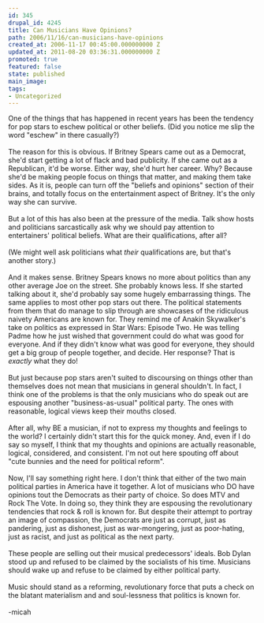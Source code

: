 ```yaml
---
id: 345
drupal_id: 4245
title: Can Musicians Have Opinions?
path: 2006/11/16/can-musicians-have-opinions
created_at: 2006-11-17 00:45:00.000000000 Z
updated_at: 2011-08-20 03:36:31.000000000 Z
promoted: true
featured: false
state: published
main_image: 
tags:
- Uncategorized
---
```

One of the things that has happened in recent years has been the tendency for pop stars to eschew political or other beliefs. (Did you notice me slip the word "eschew" in there casually?)<br /><br />The reason for this is obvious. If Britney Spears came out as a Democrat, she'd start getting a lot of flack and bad publicity. If she came out as a Republican, it'd be worse. Either way, she'd hurt her career. Why? Because she'd be making people focus on things that matter, and making them take sides. As it is, people can turn off the "beliefs and opinions" section of their brains, and totally focus on the entertainment aspect of Britney. It's the only way she can survive.<br /><br />But a lot of this has also been at the pressure of the media. Talk show hosts and politicians sarcastically ask why we should pay attention to entertainers' political beliefs. What are their qualifications, after all?<br /><br />(We might well ask politicians what <span style="font-style:italic;">their</span> qualifications are, but that's another story.)<br /><br />And it makes sense. Britney Spears knows no more about politics than any other average Joe on the street. She probably knows less. If she started talking about it, she'd probably say some hugely embarrassing things. The same applies to most other pop stars out there. The political statements from them that do manage to slip through are showcases of the ridiculous naivety Americans are known for. They remind me of Anakin Skywalker's take on politics as expressed in Star Wars: Episode Two. He was telling Padme how he just wished that government could do what was good for everyone. And if they didn't know what was good for everyone, they should get a big group of people together, and decide. Her response? That is <span style="font-style:italic;">exactly</span> what they do!<br /><br />But just because pop stars aren't suited to discoursing on things other than themselves does not mean that musicians in general shouldn't. In fact, I think one of the problems is that the only musicians who do speak out are espousing another "business-as-usual" political party. The ones with reasonable, logical views keep their mouths closed.<br /><br />After all, why BE a musician, if not to express my thoughts and feelings to the world? I certainly didn't start this for the quick money. And, even if I do say so myself, I think that my thoughts and opinions are actually reasonable, logical, considered, and consistent. I'm not out here spouting off about "cute bunnies and the need for political reform".<br /><br />Now, I'll say something right here. I don't think that either of the two main political parties in America have it together. A lot of musicians who DO have opinions tout the Democrats as their party of choice. So does MTV and Rock The Vote. In doing so, they think they are espousing the revolutionary tendencies that rock &amp; roll is known for. But despite their attempt to portray an image of compassion, the Democrats are just as corrupt, just as pandering, just as dishonest, just as war-mongering, just as poor-hating, just as racist, and just as political as the next party.<br /><br />These people are selling out their musical predecessors' ideals. Bob Dylan stood up and refused to be claimed by the socialists of his time. Musicians should wake up and refuse to be claimed by either political party.<br /><br />Music should stand as a reforming, revolutionary force that puts a check on the blatant materialism and and soul-lessness that politics is known for.<br /><br />-micah
